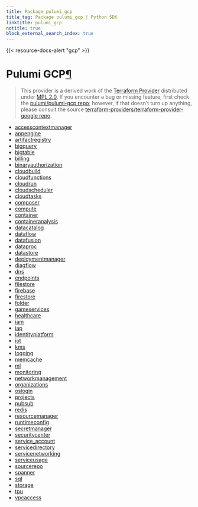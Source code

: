 ```yaml
---
title: Package pulumi_gcp
title_tag: Package pulumi_gcp | Python SDK
linktitle: pulumi_gcp
notitle: true
block_external_search_index: true
---
```


{{< resource-docs-alert "gcp" >}}

<div class="section" id="pulumi-gcp">
<h1>Pulumi GCP<a class="headerlink" href="#pulumi-gcp" title="Permalink to this headline">¶</a></h1>
<blockquote>
<div><p>This provider is a derived work of the <a class="reference external" href="https://github.com/terraform-providers/terraform-provider-google">Terraform Provider</a> distributed under
<a class="reference external" href="https://www.mozilla.org/en-US/MPL/2.0/">MPL 2.0</a>. If you encounter a bug or missing feature, first check the
<a class="reference external" href="https://github.com/pulumi/pulumi-gcp/issues">pulumi/pulumi-gcp repo</a>; however, if that doesn’t turn up
anything, please consult the source <a class="reference external" href="https://github.com/terraform-providers/terraform-provider-google/issues">terraform-providers/terraform-provider-google repo</a>.</p>
</div></blockquote>
<div class="toctree-wrapper compound">
<ul>
<li class="toctree-l1"><a class="reference internal" href="accesscontextmanager/">accesscontextmanager</a></li>
<li class="toctree-l1"><a class="reference internal" href="appengine/">appengine</a></li>
<li class="toctree-l1"><a class="reference internal" href="artifactregistry/">artifactregistry</a></li>
<li class="toctree-l1"><a class="reference internal" href="bigquery/">bigquery</a></li>
<li class="toctree-l1"><a class="reference internal" href="bigtable/">bigtable</a></li>
<li class="toctree-l1"><a class="reference internal" href="billing/">billing</a></li>
<li class="toctree-l1"><a class="reference internal" href="binaryauthorization/">binaryauthorization</a></li>
<li class="toctree-l1"><a class="reference internal" href="cloudbuild/">cloudbuild</a></li>
<li class="toctree-l1"><a class="reference internal" href="cloudfunctions/">cloudfunctions</a></li>
<li class="toctree-l1"><a class="reference internal" href="cloudrun/">cloudrun</a></li>
<li class="toctree-l1"><a class="reference internal" href="cloudscheduler/">cloudscheduler</a></li>
<li class="toctree-l1"><a class="reference internal" href="cloudtasks/">cloudtasks</a></li>
<li class="toctree-l1"><a class="reference internal" href="composer/">composer</a></li>
<li class="toctree-l1"><a class="reference internal" href="compute/">compute</a></li>
<li class="toctree-l1"><a class="reference internal" href="container/">container</a></li>
<li class="toctree-l1"><a class="reference internal" href="containeranalysis/">containeranalysis</a></li>
<li class="toctree-l1"><a class="reference internal" href="datacatalog/">datacatalog</a></li>
<li class="toctree-l1"><a class="reference internal" href="dataflow/">dataflow</a></li>
<li class="toctree-l1"><a class="reference internal" href="datafusion/">datafusion</a></li>
<li class="toctree-l1"><a class="reference internal" href="dataproc/">dataproc</a></li>
<li class="toctree-l1"><a class="reference internal" href="datastore/">datastore</a></li>
<li class="toctree-l1"><a class="reference internal" href="deploymentmanager/">deploymentmanager</a></li>
<li class="toctree-l1"><a class="reference internal" href="diagflow/">diagflow</a></li>
<li class="toctree-l1"><a class="reference internal" href="dns/">dns</a></li>
<li class="toctree-l1"><a class="reference internal" href="endpoints/">endpoints</a></li>
<li class="toctree-l1"><a class="reference internal" href="filestore/">filestore</a></li>
<li class="toctree-l1"><a class="reference internal" href="firebase/">firebase</a></li>
<li class="toctree-l1"><a class="reference internal" href="firestore/">firestore</a></li>
<li class="toctree-l1"><a class="reference internal" href="folder/">folder</a></li>
<li class="toctree-l1"><a class="reference internal" href="gameservices/">gameservices</a></li>
<li class="toctree-l1"><a class="reference internal" href="healthcare/">healthcare</a></li>
<li class="toctree-l1"><a class="reference internal" href="iam/">iam</a></li>
<li class="toctree-l1"><a class="reference internal" href="iap/">iap</a></li>
<li class="toctree-l1"><a class="reference internal" href="identityplatform/">identityplatform</a></li>
<li class="toctree-l1"><a class="reference internal" href="iot/">iot</a></li>
<li class="toctree-l1"><a class="reference internal" href="kms/">kms</a></li>
<li class="toctree-l1"><a class="reference internal" href="logging/">logging</a></li>
<li class="toctree-l1"><a class="reference internal" href="memcache/">memcache</a></li>
<li class="toctree-l1"><a class="reference internal" href="ml/">ml</a></li>
<li class="toctree-l1"><a class="reference internal" href="monitoring/">monitoring</a></li>
<li class="toctree-l1"><a class="reference internal" href="networkmanagement/">networkmanagement</a></li>
<li class="toctree-l1"><a class="reference internal" href="organizations/">organizations</a></li>
<li class="toctree-l1"><a class="reference internal" href="oslogin/">oslogin</a></li>
<li class="toctree-l1"><a class="reference internal" href="projects/">projects</a></li>
<li class="toctree-l1"><a class="reference internal" href="pubsub/">pubsub</a></li>
<li class="toctree-l1"><a class="reference internal" href="redis/">redis</a></li>
<li class="toctree-l1"><a class="reference internal" href="resourcemanager/">resourcemanager</a></li>
<li class="toctree-l1"><a class="reference internal" href="runtimeconfig/">runtimeconfig</a></li>
<li class="toctree-l1"><a class="reference internal" href="secretmanager/">secretmanager</a></li>
<li class="toctree-l1"><a class="reference internal" href="securitycenter/">securitycenter</a></li>
<li class="toctree-l1"><a class="reference internal" href="service_account/">service_account</a></li>
<li class="toctree-l1"><a class="reference internal" href="servicedirectory/">servicedirectory</a></li>
<li class="toctree-l1"><a class="reference internal" href="servicenetworking/">servicenetworking</a></li>
<li class="toctree-l1"><a class="reference internal" href="serviceusage/">serviceusage</a></li>
<li class="toctree-l1"><a class="reference internal" href="sourcerepo/">sourcerepo</a></li>
<li class="toctree-l1"><a class="reference internal" href="spanner/">spanner</a></li>
<li class="toctree-l1"><a class="reference internal" href="sql/">sql</a></li>
<li class="toctree-l1"><a class="reference internal" href="storage/">storage</a></li>
<li class="toctree-l1"><a class="reference internal" href="tpu/">tpu</a></li>
<li class="toctree-l1"><a class="reference internal" href="vpcaccess/">vpcaccess</a></li>
</ul>
</div>
</div>
